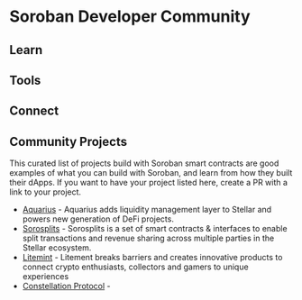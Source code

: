 # Soroban Developer Community

## Learn



## Tools


## Connect



## Community Projects
This curated list of projects build with Soroban smart contracts are good examples of what you can build with Soroban, and learn from how they built their dApps. If you want to have your project listed here, create a PR with a link to your project. 

- [Aquarius](https://github.com/AquaToken) - Aquarius adds liquidity management layer to Stellar and powers new generation of DeFi projects.
- [Sorosplits](https://github.com/sorosplits) - Sorosplits is a set of smart contracts & interfaces to enable split transactions and revenue sharing across multiple parties in the Stellar ecosystem.
- [Litemint](https://github.com/litemint) - Litement breaks barriers and creates innovative products to connect crypto enthusiasts, collectors and gamers to unique experiences
- [Constellation Protocol](https://github.com/constellation-protocol/constellation-protocol) - 




